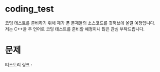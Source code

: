 # coding_test
코딩 테스트를 준비하기 위해 제가 푼 문제들의 소스코드를 깃허브에 올릴 예정입니다.
저는 C++을 주 언어로 코딩 테스트를 준비할 예정이니 많은 관심 부탁드립니다.
# 문제
티스토리 링크 :
